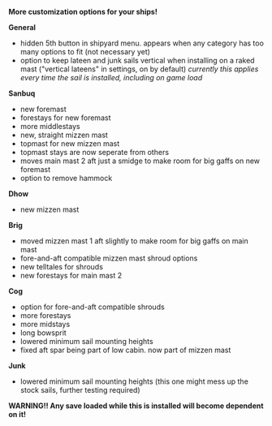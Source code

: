 **More customization options for your ships!**

**General**
- hidden 5th button in shipyard menu. appears when any category has too many options to fit (not necessary yet)
- option to keep lateen and junk sails vertical when installing on a raked mast ("vertical lateens" in settings, on by default) *currently this applies every time the sail is installed, including on game load*

**Sanbuq**
- new foremast
- forestays for new foremast
- more middlestays
- new, straight mizzen mast
- topmast for new mizzen mast
- topmast stays are now seperate from others
- moves main mast 2 aft just a smidge to make room for big gaffs on new foremast
- option to remove hammock

**Dhow**
- new mizzen mast

**Brig**
- moved mizzen mast 1 aft slightly to make room for big gaffs on main mast
- fore-and-aft compatible mizzen mast shroud options
- new telltales for shrouds
- new forestays for main mast 2

**Cog**
- option for fore-and-aft compatible shrouds
- more forestays
- more midstays
- long bowsprit
- lowered minimum sail mounting heights
- fixed aft spar being part of low cabin. now part of mizzen mast

**Junk**
- lowered minimum sail mounting heights (this one might mess up the stock sails, further testing required)

**WARNING!! Any save loaded while this is installed will become dependent on it!**
